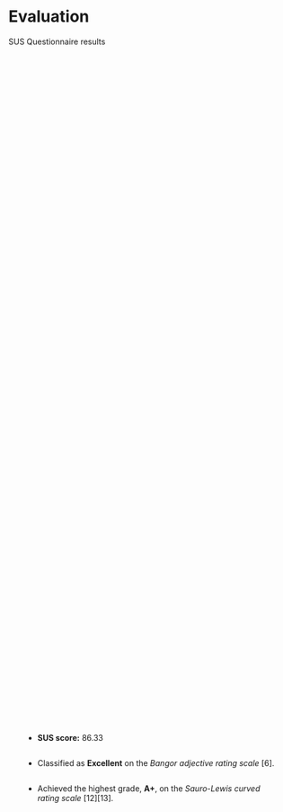 # Evaluation

<p class='slide-subtitle'>SUS Questionnaire results</p>

<div class='section-wrapper'>
  <div class='grey-shadow rounded-md'>
    <ul class='flex-list none'>
      <li class='check mb2'>
        <strong>SUS score:</strong> 86.33
      </li>
      <li class='check mb2'>
        Classified as <strong>Excellent</strong> on the <em>Bangor adjective rating scale</em> <Link to='23'>[6]</Link>.
      </li>
      <li class='check'>
        Achieved the highest grade, <strong>A+</strong>, on the <em>Sauro-Lewis curved rating scale</em> <Link to='24'>[12]</Link><Link to='25'>[13]</Link>.
      </li>
    </ul>
  </div>
</div>

<style>
  .section-wrapper {
    display: flex;
    flex-direction: column;
    justify-content: center;
    align-items: center;
    height: 65%;
  }

  .section-wrapper div {
    max-width: max-content;
    padding: 2em;
  }

  li.mb2 {
    margin-bottom: 2em;
  }
</style>